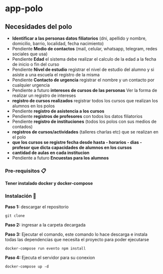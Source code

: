 # app-polo
## Necesidades del polo

* **Identificar a las personas datos filiatorios** (dni, apellido y nombre, domicilio, barrio, localidad, fecha nacimiento) 
* Pendiente **Medio de contactos** (mail, celular, whatsapp, telegram, redes sociales que usa) 
* Pendiente **Edad** el sistema debe realizar el calculo de la edad a la fecha de inicio o fin del curso  
* Pendiente **Nivel de estudio** registrar el nivel de estudio del alumno y si asiste a una escuela el registro de la misma
* Pendiente **Contacto de urgencia** registrar el nombre y un contacto por cualquier urgencia
* Pendiente a futuro **intereses de cursos de las personas** Ver la forma de realizar un registro de intereses 
* **registro de cursos realizados** registrar todos los cursos que realizan los alumnos en los polos
* Pendiente **registro de asistencia a los cursos**
* Pendiente **registros de profesores** con todos los datos filiatorios
* Pendiente **registro de instituciones** (todos los polos con sus medios de contados)
* **registros de cursos/actividades**  (talleres charlas etc) que se realizan en el polo
* **que los cursos se registre fecha desde hasta - horarios - dias - profesor que dicta capacidades de alumnos en los cursos**
* **cantidad de aulas en cada institucion**
* Pendiente a futuro **Encuestas para los alumnos**


### Pre-requisitos 📋
**Tener instalado docker y docker-compose**

### Instalación 🔧
**Paso 1:** descargar el repositorio 
```
git clone
```
**Paso 2:** ingresar a la carpeta decargada

**Paso 3:** Ejecutar el comando, este comando lo hace descarga e instala todas las dependencias que necesita el proyecto para poder ejecutarse
```
docker-compose run evento npm install
```
**Paso 4:** Ejecuta el servidor para su conexion
```
docker-compose up -d
```


